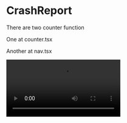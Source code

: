 # CrashReport
There are two counter function

One at counter.tsx

Another at nav.tsx

<video src="2023-11-18_16-10-11.mp4"></video>
